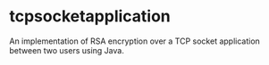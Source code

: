 # tcpsocketapplication
An implementation of RSA encryption over a TCP socket application between two users using Java.
